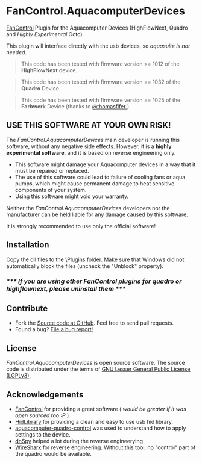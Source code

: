 
# FanControl.AquacomputerDevices
[FanControl](https://github.com/Rem0o/FanControl.Releases) Plugin for the Aquacomputer Devices (HighFlowNext, Quadro and *Highly Experimental* Octo)

This plugin will interface directly with the usb devices, so *aquasuite is not needed*.
> This code has been tested with firmware version >= 1012 of the **HighFlowNext** device.

> This code has been tested with firmware version == 1032 of the **Quadro** Device.

> This code has been tested with firmware version == 1025 of the **Farbwerk** Device (thanks to [@thomasfifer ](https://github.com/thomasfifer))

## USE THIS SOFTWARE AT YOUR OWN RISK!
The _FanControl.AquacomputerDevices_ main developer is running this software, without any negative side effects. However, it is a **highly experimental software**, and it is based on reverse engineering only.

* This software might damage your Aquacomputer devices in a way that it must be repaired or replaced.
* The use of this software could lead to failure of cooling fans or aqua pumps, which might cause permanent damage to heat sensitive components of your system.
* Using this software might void your warranty.

Neither the _FanControl.AquacomputerDevices_ developers nor the manufacturer can be held liable for any damage caused by this software.

It is strongly recommended to use only the official software!


## Installation
Copy the dll files to the \Plugins folder. Make sure that Windows did not automatically block the files (uncheck the "Unblock" property).
### _*** If you are using other FanControl plugins for quadro or highflownext, please uninstall them ***_

## Contribute

* Fork the [Source code at GitHub](https://github.com/medevil84/FanControl.AquacomputerDevices). Feel free to send pull requests.
* Found a bug? [File a bug report!](https://github.com/medevil84/FanControl.AquacomputerDevices/issues)

## License

_FanControl.AquacomputerDevices_ is open source software. The source code is distributed under the terms of [GNU Lesser General Public License (LGPLv3)](https://www.gnu.org/licenses/gpl-3.0.en.html#content).

## Acknowledgements

 - [FanControl](https://github.com/Rem0o/FanControl.Releases) for providing a great software ( _would be greater if it was open sourced too :P_ )
 - [HidLibrary](https://github.com/mikeobrien/HidLibrary) for providing a clean and easy to use usb hid library.
 - [aquacomputer-quadro-control](https://github.com/leoratte/aquacomputer-quadro-control) was used to understand how to apply settings to the device.
 - [dnSpy](https://github.com/dnSpy/dnSpy) helped a lot during the reverse engineerying
 - [WireShark](https://www.wireshark.org) for reverse engineering. Without this tool, no "control" part of the quadro would be available.

